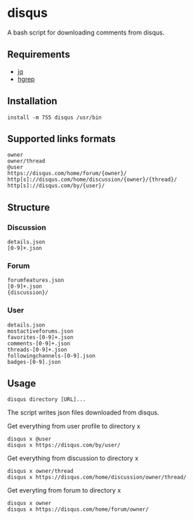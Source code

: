# disqus

A bash script for downloading comments from disqus.

## Requirements

 - [jq](https://github.com/stedolan/jq)
 - [hgrep](https://github.com/TUVIMEN/hgrep)

## Installation
    install -m 755 disqus /usr/bin

## Supported links formats

    owner
    owner/thread
    @user
    https://disqus.com/home/forum/{owner}/
    http[s]://disqus.com/home/discussion/{owner}/{thread}/
    http[s]://disqus.com/by/{user}/

## Structure

### Discussion

    details.json
    [0-9]+.json

### Forum

    forumfeatures.json
    [0-9]+.json
    {discussion}/

### User

    details.json
    mostactiveforums.json
    favorites-[0-9]+.json
    comments-[0-9]+.json
    threads-[0-9]+.json
    followingchannels-[0-9].json
    badges-[0-9].json

## Usage

    disqus directory [URL]...

The script writes json files downloaded from disqus.

Get everything from user profile to directory x

    disqus x @user
    disqus x https://disqus.com/by/user/

Get everything from discussion to directory x

    disqus x owner/thread
    disqus x https://disqus.com/home/discussion/owner/thread/

Get everyting from forum to directory x

    disqus x owner
    disqus x https://disqus.com/home/forum/owner/
